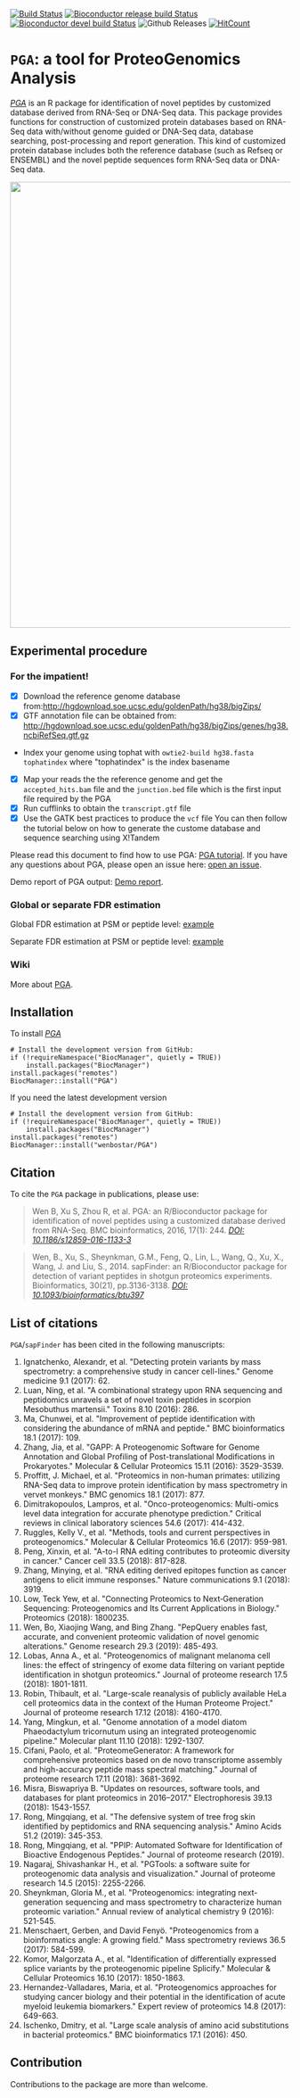 [![Build Status](https://travis-ci.org/wenbostar/PGA.svg?branch=master)](https://travis-ci.org/wenbostar/PGA) 
[![Bioconductor release build Status](http://bioconductor.org/shields/build/release/bioc/PGA.svg)](http://bioconductor.org/packages/release/bioc/html/PGA.html) 
[![Bioconductor devel build Status](http://bioconductor.org/shields/build/devel/bioc/PGA.svg)](http://bioconductor.org/packages/devel/bioc/html/PGA.html) 
![Github Releases](https://img.shields.io/github/downloads/wenbostar/PGA/latest/total.svg)
[![HitCount](http://hits.dwyl.io/wenbostar/PGA.svg)](http://hits.dwyl.io/wenbostar/PGA)



# `PGA`: a tool for ProteoGenomics Analysis
*[PGA](http://bioconductor.org/packages/PGA)* is an R package for identification of novel peptides by customized database derived from RNA-Seq or DNA-Seq data. This package provides functions for construction of customized protein databases based on RNA-Seq data with/without genome guided or DNA-Seq data, database searching, post-processing and report generation. This kind of customized protein database includes both the reference database (such as Refseq or ENSEMBL) and the novel peptide sequences form RNA-Seq data or DNA-Seq data.

[<img src="https://github.com/wenbostar/PGA/blob/gh-pages/images/PGA_pipeline.PNG" width=800 class="center">](https://bmcbioinformatics.biomedcentral.com/articles/10.1186/s12859-016-1133-3)


## Experimental procedure

### For the impatient!
- [x] Download the reference genome database from:http://hgdownload.soe.ucsc.edu/goldenPath/hg38/bigZips/
- [x] GTF annotation file can be obtained from: http://hgdownload.soe.ucsc.edu/goldenPath/hg38/bigZips/genes/hg38.ncbiRefSeq.gtf.gz
- Index your genome using tophat with `owtie2-build hg38.fasta tophatindex` where "tophatindex" is the index basename
- [x] Map your reads the the reference genome and get the `accepted_hits.bam` file and the `junction.bed` file which is the first input file required by the PGA
- [x] Run cufflinks to obtain the `transcript.gtf` file
- [x] Use the GATK best practices to produce the `vcf` file
You can then follow the tutorial below on how to generate the custome database and sequence searching using X!Tandem

Please read this document to find how to use PGA: [PGA tutorial](http://bioconductor.org/packages/devel/bioc/vignettes/PGA/inst/doc/PGA.pdf). If you have any questions about PGA, please open an issue here: [open an issue](https://github.com/wenbostar/PGA/issues).

Demo report of PGA output: [Demo report](http://wenbostar.github.io/PGA/report/index.html).

### Global or separate FDR estimation

Global FDR estimation at PSM or peptide level: [example](https://github.com/wenbostar/PGA/wiki/Global-FDR-estimation)

Separate FDR estimation at PSM or peptide level: [example](https://github.com/wenbostar/PGA/wiki/Separate-FDR-estimation)

### Wiki

More about [PGA](https://github.com/wenbostar/PGA/wiki).

## Installation

To install *[PGA](http://bioconductor.org/packages/PGA)*


```{r install, eval = FALSE}
# Install the development version from GitHub:
if (!requireNamespace("BiocManager", quietly = TRUE))
    install.packages("BiocManager")
install.packages("remotes")
BiocManager::install("PGA")
```

If you need the latest development version

```{r installgh, eval = FALSE}
# Install the development version from GitHub:
if (!requireNamespace("BiocManager", quietly = TRUE))
    install.packages("BiocManager")
install.packages("remotes")
BiocManager::install("wenbostar/PGA")
```
## Citation

To cite the `PGA` package in publications, please use:

> Wen B, Xu S, Zhou R, et al. PGA: an R/Bioconductor package for identification of novel peptides using a customized database derived from RNA-Seq. BMC bioinformatics, 2016, 17(1): 244. *[DOI: 10.1186/s12859-016-1133-3](https://bmcbioinformatics.biomedcentral.com/articles/10.1186/s12859-016-1133-3)*

> Wen, B., Xu, S., Sheynkman, G.M., Feng, Q., Lin, L., Wang, Q., Xu, X., Wang, J. and Liu, S., 2014. sapFinder: an R/Bioconductor package for detection of variant peptides in shotgun proteomics experiments. Bioinformatics, 30(21), pp.3136-3138. *[DOI: 10.1093/bioinformatics/btu397](https://academic.oup.com/bioinformatics/article/30/21/3136/2422150)*

## List of citations

`PGA`/`sapFinder` has been cited in the following manuscripts:
1. Ignatchenko, Alexandr, et al. "Detecting protein variants by mass spectrometry: a comprehensive study in cancer cell-lines." Genome medicine 9.1 (2017): 62.
2. Luan, Ning, et al. "A combinational strategy upon RNA sequencing and peptidomics unravels a set of novel toxin peptides in scorpion Mesobuthus martensii." Toxins 8.10 (2016): 286.
3. Ma, Chunwei, et al. "Improvement of peptide identification with considering the abundance of mRNA and peptide." BMC bioinformatics 18.1 (2017): 109.
4. Zhang, Jia, et al. "GAPP: A Proteogenomic Software for Genome Annotation and Global Profiling of Post-translational Modifications in Prokaryotes." Molecular & Cellular Proteomics 15.11 (2016): 3529-3539.
5. Proffitt, J. Michael, et al. "Proteomics in non-human primates: utilizing RNA-Seq data to improve protein identification by mass spectrometry in vervet monkeys." BMC genomics 18.1 (2017): 877.
6. Dimitrakopoulos, Lampros, et al. "Onco-proteogenomics: Multi-omics level data integration for accurate phenotype prediction." Critical reviews in clinical laboratory sciences 54.6 (2017): 414-432.
7. Ruggles, Kelly V., et al. "Methods, tools and current perspectives in proteogenomics." Molecular & Cellular Proteomics 16.6 (2017): 959-981.
8. Peng, Xinxin, et al. "A-to-I RNA editing contributes to proteomic diversity in cancer." Cancer cell 33.5 (2018): 817-828.
9. Zhang, Minying, et al. "RNA editing derived epitopes function as cancer antigens to elicit immune responses." Nature communications 9.1 (2018): 3919.
10. Low, Teck Yew, et al. "Connecting Proteomics to Next‐Generation Sequencing: Proteogenomics and Its Current Applications in Biology." Proteomics (2018): 1800235.
11. Wen, Bo, Xiaojing Wang, and Bing Zhang. "PepQuery enables fast, accurate, and convenient proteomic validation of novel genomic alterations." Genome research 29.3 (2019): 485-493.
12. Lobas, Anna A., et al. "Proteogenomics of malignant melanoma cell lines: the effect of stringency of exome data filtering on variant peptide identification in shotgun proteomics." Journal of proteome research 17.5 (2018): 1801-1811.
13. Robin, Thibault, et al. "Large-scale reanalysis of publicly available HeLa cell proteomics data in the context of the Human Proteome Project." Journal of proteome research 17.12 (2018): 4160-4170.
14. Yang, Mingkun, et al. "Genome annotation of a model diatom Phaeodactylum tricornutum using an integrated proteogenomic pipeline." Molecular plant 11.10 (2018): 1292-1307.
15. Cifani, Paolo, et al. "ProteomeGenerator: A framework for comprehensive proteomics based on de novo transcriptome assembly and high-accuracy peptide mass spectral matching." Journal of proteome research 17.11 (2018): 3681-3692.
16. Misra, Biswapriya B. "Updates on resources, software tools, and databases for plant proteomics in 2016–2017." Electrophoresis 39.13 (2018): 1543-1557.
17. Rong, Mingqiang, et al. "The defensive system of tree frog skin identified by peptidomics and RNA sequencing analysis." Amino Acids 51.2 (2019): 345-353.
18. Rong, Mingqiang, et al. "PPIP: Automated Software for Identification of Bioactive Endogenous Peptides." Journal of proteome research (2019).
19. Nagaraj, Shivashankar H., et al. "PGTools: a software suite for proteogenomic data analysis and visualization." Journal of proteome research 14.5 (2015): 2255-2266.
20. Sheynkman, Gloria M., et al. "Proteogenomics: integrating next-generation sequencing and mass spectrometry to characterize human proteomic variation." Annual review of analytical chemistry 9 (2016): 521-545.
21. Menschaert, Gerben, and David Fenyö. "Proteogenomics from a bioinformatics angle: A growing field." Mass spectrometry reviews 36.5 (2017): 584-599.
22. Komor, Malgorzata A., et al. "Identification of differentially expressed splice variants by the proteogenomic pipeline Splicify." Molecular & Cellular Proteomics 16.10 (2017): 1850-1863.
23. Hernandez-Valladares, Maria, et al. "Proteogenomics approaches for studying cancer biology and their potential in the identification of acute myeloid leukemia biomarkers." Expert review of proteomics 14.8 (2017): 649-663.
24. Ischenko, Dmitry, et al. "Large scale analysis of amino acid substitutions in bacterial proteomics." BMC bioinformatics 17.1 (2016): 450.
## Contribution

Contributions to the package are more than welcome. 
